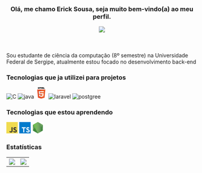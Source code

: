 
<h3 align="center"> Olá, me chamo Erick Sousa, seja muito bem-vindo(a) ao meu perfil.
  <p> <img src="https://media.giphy.com/media/ASd0Ukj0y3qMM/giphy.gif" width="200px"> </p> </h3>

<br />

<p>
Sou estudante de ciência da computação (8º semestre) na Universidade Federal de Sergipe, atualmente estou focado no desenvolvimento back-end
</p>

### Tecnologias que ja utilizei para projetos

<p align="left">
<img src="https://raw.githubusercontent.com/jmnote/z-icons/master/svg/c.svg" alt="C" width="30" height="30"/>
<img src="https://raw.githubusercontent.com/jmnote/z-icons/master/svg/java.svg" alt="java" width="30" height="30"/>
<img src="https://raw.githubusercontent.com/github/explore/80688e429a7d4ef2fca1e82350fe8e3517d3494d/topics/html/html.png" alt="html5"  width="30" height="30"/>
<img src="https://i.imgur.com/Cna8B3A.png" alt="laravel" width="30" height="30"/>
<img src="https://i.imgur.com/4Fph8Fd.png" alt="postgree" width="30" height="30"/>
</p>

### Tecnologias que estou aprendendo
<p>
<img src="https://raw.githubusercontent.com/github/explore/80688e429a7d4ef2fca1e82350fe8e3517d3494d/topics/javascript/javascript.png" alt="javascript" width="30" height="30"/>
<img src="https://raw.githubusercontent.com/github/explore/80688e429a7d4ef2fca1e82350fe8e3517d3494d/topics/typescript/typescript.png" alt="typescript" width="30" height="30"/>
<img src="https://raw.githubusercontent.com/github/explore/80688e429a7d4ef2fca1e82350fe8e3517d3494d/topics/nodejs/nodejs.png" alt="nodejs" width="30" height="30"/>
</p>

### Estatísticas

<table>
  <tr>
    <td><img width="350px" align="center" src="https://github-readme-stats.vercel.app/api/top-langs/?username=ericksousa77&layout=compact&theme=radical" /></td>
    <td><img width="350px" align="center" src="https://github-readme-stats.vercel.app/api?username=ericksousa77&show_icons=true&theme=radical&count_private=true" /></td>
  </tr>  
</table>
